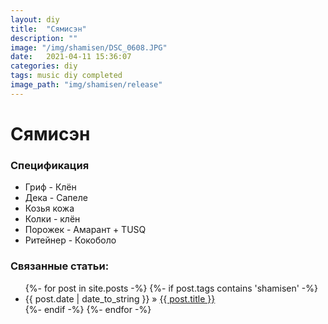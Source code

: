 ```yaml
---
layout: diy
title:  "Сямисэн"
description: ""
image: "/img/shamisen/DSC_0608.JPG"
date:   2021-04-11 15:36:07
categories: diy
tags: music diy completed
image_path: "img/shamisen/release"
---
```


# Сямисэн

### Спецификация

* Гриф - Клён  
* Дека - Сапеле  
* Козья кожа
* Колки - клён  
* Порожек - Амарант + TUSQ  
* Ритейнер - Кокоболо  

### Связанные статьи:

<ul class="posts">
{%- for post in site.posts -%}
	{%- if post.tags contains 'shamisen' -%}
      <li><span>{{ post.date | date_to_string }}</span> &raquo; <a href="{{ post.url }}">{{ post.title }}</a></li>
	{%- endif -%}
{%- endfor -%}
</ul>

<br><br>  